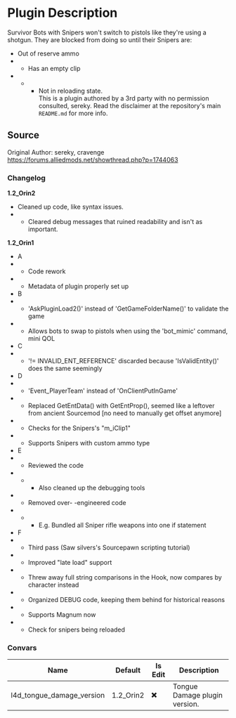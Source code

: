 # Plugin Description
Survivor Bots with Snipers won't switch to pistols like they're using a shotgun. They are blocked from doing so until their Snipers are:
- Out of reserve ammo
- - Has an empty clip
- - - Not in reloading state.<br>
This is a plugin authored by a 3rd party with no permission consulted, sereky. Read the disclaimer at the repository's main `README.md` for more info.

## Source
Original Author: sereky, cravenge
https://forums.alliedmods.net/showthread.php?p=1744063

### Changelog
__1.2_Orin2__
- Cleaned up code, like syntax issues.
- - Cleared debug messages that ruined readability and isn't as important.

__1.2_Orin1__
- A
- - Code rework
- - Metadata of plugin properly set up
- B
- - 'AskPluginLoad2()' instead of 'GetGameFolderName()' to validate the game
- - Allows bots to swap to pistols when using the 'bot_mimic' command, mini QOL
- C
- - '!= INVALID_ENT_REFERENCE' discarded because 'IsValidEntity()' does the same seemingly
- D
- - 'Event_PlayerTeam' instead of 'OnClientPutInGame'
- - Replaced GetEntData() with GetEntProp(), seemed like a leftover from ancient Sourcemod [no need to manually get offset anymore]
- - Checks for the Snipers's "m_iClip1"
- - Supports Snipers with custom ammo type
- E
- - Reviewed the code
- - - Also cleaned up the debugging tools
- - Removed over- -engineered code
- - - E.g. Bundled all Sniper rifle weapons into one if statement
- F
- - Third pass (Saw silvers's Sourcepawn scripting tutorial)
- - Improved "late load" support
- - Threw away full string comparisons in the Hook, now compares by character instead
- - Organized DEBUG code, keeping them behind for historical reasons
- - Supports Magnum now
- - Check for snipers being reloaded

### Convars

| 		  Name           		|  Default	|    Is Edit	| Description |
| -----------------------------	| --------- | -------------	| ----------- |
| l4d_tongue_damage_version		| 1.2_Orin2	|	  ✖️		| Tongue Damage plugin version. |